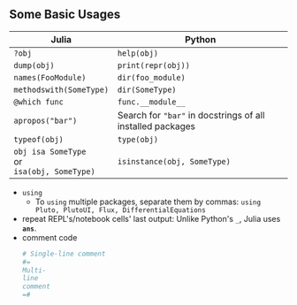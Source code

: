 ## Some Basic Usages

|Julia|Python
|-----|------
|`?obj` | `help(obj)`
|`dump(obj)` | `print(repr(obj))`
|`names(FooModule)` | `dir(foo_module)`
|`methodswith(SomeType)` | `dir(SomeType)`
|`@which func` | `func.__module__`
|`apropos("bar")` | Search for `"bar"` in docstrings of all installed packages
|`typeof(obj)` | `type(obj)`
|`obj isa SomeType`<br />or<br />`isa(obj, SomeType)` | `isinstance(obj, SomeType)`


- `using`
  - To `using` multiple packages, separate them by commas: `using Pluto, PlutoUI, Flux, DifferentialEquations`
- repeat REPL's/notebook cells' last output: Unlike Python's `_`, Julia uses **`ans`**.
- comment code
  ```julia
  # Single-line comment
  #=
  Multi-
  line
  comment
  =#
  ```










